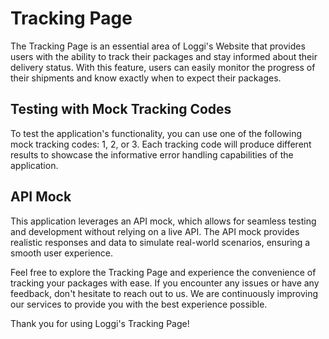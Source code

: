 # Tracking Page

The Tracking Page is an essential area of Loggi's Website that provides users with the ability to track their packages and stay informed about their delivery status. With this feature, users can easily monitor the progress of their shipments and know exactly when to expect their packages.

## Testing with Mock Tracking Codes

To test the application's functionality, you can use one of the following mock tracking codes: 1, 2, or 3. Each tracking code will produce different results to showcase the informative error handling capabilities of the application.

## API Mock

This application leverages an API mock, which allows for seamless testing and development without relying on a live API. The API mock provides realistic responses and data to simulate real-world scenarios, ensuring a smooth user experience.

Feel free to explore the Tracking Page and experience the convenience of tracking your packages with ease. If you encounter any issues or have any feedback, don't hesitate to reach out to us. We are continuously improving our services to provide you with the best experience possible.

Thank you for using Loggi's Tracking Page!
